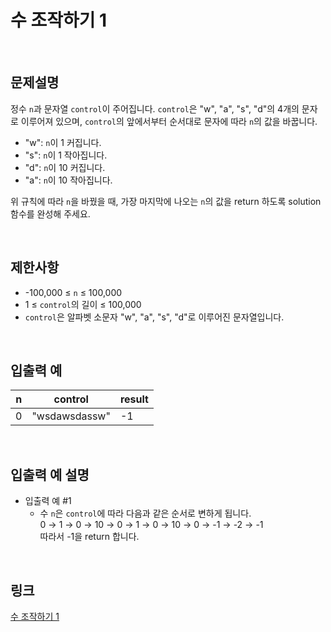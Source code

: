 # 수 조작하기 1

<br>

## 문제설명
정수 `n`과 문자열 `control`이 주어집니다. `control`은 "w", "a", "s", "d"의 4개의 문자로 이루어져 있으며, `control`의 앞에서부터 순서대로 문자에 따라 `n`의 값을 바꿉니다.

- "w": `n`이 1 커집니다.
- "s": `n`이 1 작아집니다.
- "d": `n`이 10 커집니다.
- "a": `n`이 10 작아집니다.

위 규칙에 따라 `n`을 바꿨을 때, 가장 마지막에 나오는 `n`의 값을 return 하도록 solution 함수를 완성해 주세요.

<br>

## 제한사항
- -100,000 ≤ `n` ≤ 100,000
- 1 ≤ `control`의 길이 ≤ 100,000
- `control`은 알파벳 소문자 "w", "a", "s", "d"로 이루어진 문자열입니다.

<br>

## 입출력 예
| n | control | result |
|---|---|---|
| 0 | "wsdawsdassw" | -1 |

<br>

## 입출력 예 설명
- 입출력 예 #1
    - 수 `n`은 `control`에 따라 다음과 같은 순서로 변하게 됩니다.<br>
    0 → 1 → 0 → 10 → 0 → 1 → 0 → 10 → 0 → -1 → -2 → -1<br>
    따라서 -1을 return 합니다.

<br>

## 링크
[수 조작하기 1](https://school.programmers.co.kr/learn/courses/30/lessons/181926)
